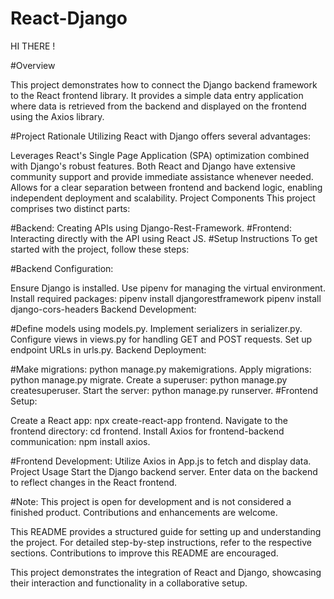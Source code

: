 # React-Django

HI THERE !

#Overview


This project demonstrates how to connect the Django backend framework to the React frontend library. It provides a simple data entry application where data is retrieved from the backend and displayed on the frontend using the Axios library.

#Project Rationale
Utilizing React with Django offers several advantages:

Leverages React's Single Page Application (SPA) optimization combined with Django's robust features.
Both React and Django have extensive community support and provide immediate assistance whenever needed.
Allows for a clear separation between frontend and backend logic, enabling independent deployment and scalability.
Project Components
This project comprises two distinct parts:

#Backend: Creating APIs using Django-Rest-Framework.
#Frontend: Interacting directly with the API using React JS.
#Setup Instructions
To get started with the project, follow these steps:

#Backend Configuration:

Ensure Django is installed.
Use pipenv for managing the virtual environment.
Install required packages:
pipenv install djangorestframework
pipenv install django-cors-headers
Backend Development:

#Define models using models.py.
Implement serializers in serializer.py.
Configure views in views.py for handling GET and POST requests.
Set up endpoint URLs in urls.py.
Backend Deployment:

#Make migrations: python manage.py makemigrations.
Apply migrations: python manage.py migrate.
Create a superuser: python manage.py createsuperuser.
Start the server: python manage.py runserver.
#Frontend Setup:

Create a React app: npx create-react-app frontend.
Navigate to the frontend directory: cd frontend.
Install Axios for frontend-backend communication: npm install axios.


#Frontend Development:
Utilize Axios in App.js to fetch and display data.
Project Usage
Start the Django backend server.
Enter data on the backend to reflect changes in the React frontend.


#Note:
This project is open for development and is not considered a finished product. Contributions and enhancements are welcome.

This README provides a structured guide for setting up and understanding the project. For detailed step-by-step instructions, refer to the respective sections. Contributions to improve this README are encouraged.

This project demonstrates the integration of React and Django, showcasing their interaction and functionality in a collaborative setup.
